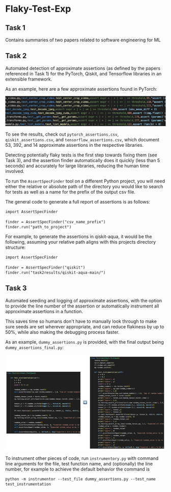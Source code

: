 # Flaky-Test-Exp

## Task 1

Contains summaries of two papers related to software engineering for ML

## Task 2

Automated detection of approximate assertions (as defined by the papers
referenced in Task 1) for the PyTorch, Qiskit, and Tensorflow libraries in an
extensible framework.

As an example, here are a few approximate assertions found in PyTorch:

![image](task2results/demo.png)

To see the results, check out `pytorch_assertions.csv`,
`qiskit_assertions.csv`, and `tensorflow_assertions.csv`, which document 53, 392,
and 14 approximate assertions in the respective libraries.

Detecting potentially flaky tests is the first step towards fixing them (see
Task 3), and the assertion finder automatically does it quickly (less than 5
seconds) and accurately for large libraries, reducing the human time involved.

To run the `AssertSpecFinder` tool on a different Python project, you will need
either the relative or absolute path of the directory you would like to search
for tests as well as a name for the prefix of the output csv file.

The general code to generate a full report of assertions is as follows:

```
import AssertSpecFinder

finder = AssertSpecFinder("csv_name_prefix")
finder.run("path_to_project")
```

For example, to generate the assertions in qiskit-aqua, it would be the
following, assuming your relative path aligns with this projects directory structure:

```
import AssertSpecFinder

finder = AssertSpecFinder("qiskit")
finder.run("task2results/qiskit-aqua-main/")
```

## Task 3

Automated seeding and logging of approximate assertions, with the option to
provide the line number of the assertion or automatically instrument all
approximate assertions in a function.

This saves time so humans don't have to manually look through to make sure seeds
are set wherever appropriate, and can reduce flakiness by up to 50%, while also
making the debugging process faster.

As an example, `dummy_assertions.py` is provided, with the final output being
`dummy_assertions_final.py`:

![image](task3results/demo.png)

To instrument other pieces of code, run `instrumentory.py` with command line
arguments for the file, test function name, and (optionally) the line number,
for example to achieve the default behavior the command is

```
python -m instrumentor --test_file dummy_assertions.py --test_name test_instrumentation
```
